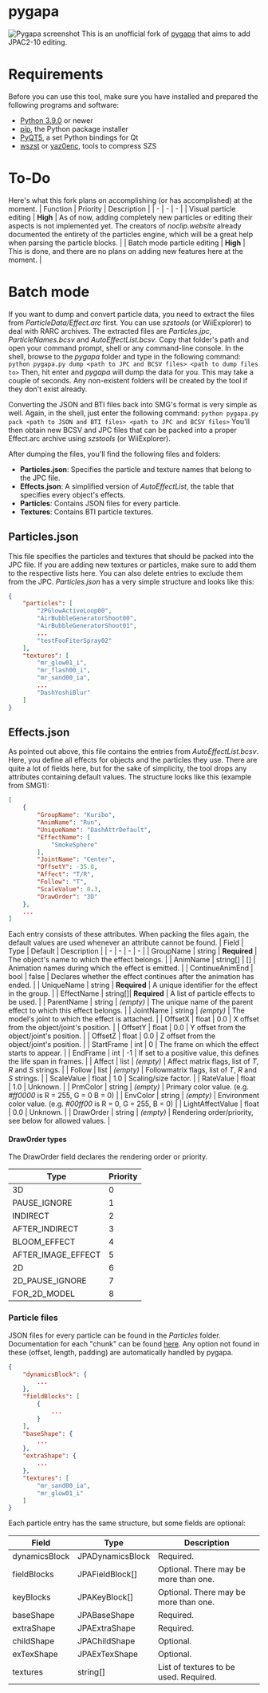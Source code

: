
# pygapa
![Pygapa screenshot](screenshot.png)
This is an unofficial fork of [pygapa](https://github.com/SunakazeKun/pygapa) that aims to add JPAC2-10 editing.

# Requirements
Before you can use this tool, make sure you have installed and prepared the following programs and software:
- [Python 3.9.0](https://www.python.org/) or newer
- [pip](https://pypi.org/project/pip/), the Python package installer
- [PyQT5](https://pypi.org/project/PyQt5/), a set Python bindings for Qt
- [wszst](https://szs.wiimm.de/wszst/) or [yaz0enc](http://www.amnoid.de/gc/yaz0enc.zip), tools to compress SZS

# To-Do
Here's what this fork plans on accomplishing (or has accomplished) at the moment.
| Function | Priority | Description |
| - | - | - |
| Visual particle editing | **High** | As of now, adding completely new particles or editing their aspects is not implemented yet. The creators of *noclip.website* already documented the entirety of the particles engine, which will be a great help when parsing the particle blocks. |
| Batch mode particle editing | **High** | This is done, and there are no plans on adding new features here at the moment. |


# Batch mode
If you want to dump and convert particle data, you need to extract the files from *ParticleData/Effect.arc* first. You can use *szstools* (or WiiExplorer) to deal with RARC archives. The extracted files are *Particles.jpc*, *ParticleNames.bcsv* and *AutoEffectList.bcsv*. Copy that folder's path and open your command prompt, shell or any command-line console. In the shell, browse to the *pygapa* folder and type in the following command:
``python pygapa.py dump <path to JPC and BCSV files> <path to dump files to>``
Then, hit enter and *pygapa* will dump the data for you. This may take a couple of seconds. Any non-existent folders will be created by the tool if they don't exist already.

Converting the JSON and BTI files back into SMG's format is very simple as well. Again, in the shell, just enter the following command:
``python pygapa.py pack <path to JSON and BTI files> <path to JPC and BCSV files>``
You'll then obtain new BCSV and JPC files that can be packed into a proper Effect.arc archive using *szstools* (or WiiExplorer).

After dumping the files, you'll find the following files and folders:
- **Particles.json**: Specifies the particle and texture names that belong to the JPC file.
- **Effects.json**: A simplified version of *AutoEffectList*, the table that specifies every object's effects.
- **Particles**: Contains JSON files for every particle.
- **Textures**: Contains BTI particle textures.

## Particles.json
This file specifies the particles and textures that should be packed into the JPC file. If you are adding new textures or particles, make sure to add them to the respective lists here. You can also delete entries to exclude them from the JPC. *Particles.json* has a very simple structure and looks like this:
```json
{
	"particles": [
		"2PGlowActiveLoop00",
		"AirBubbleGeneratorShoot00",
		"AirBubbleGeneratorShoot01",
		...
		"testFooFiterSpray02"
	],
	"textures": [
		"mr_glow01_i",
		"mr_flash00_i",
		"mr_sand00_ia",
		...
		"DashYoshiBlur"
	]
}
```

## Effects.json
As pointed out above, this file contains the entries from *AutoEffectList.bcsv*. Here, you define all effects for  objects and the particles they use. There are quite a lot of fields here, but for the sake of simplicity, the tool drops any attributes containing default values. The structure looks like this (example from SMG1):
```json
[
    {
        "GroupName": "Kuribo",
        "AnimName": "Run",
        "UniqueName": "DashAttrDefault",
        "EffectName": [
            "SmokeSphere"
        ],
        "JointName": "Center",
        "OffsetY": -35.0,
        "Affect": "T/R",
        "Follow": "T",
        "ScaleValue": 0.3,
        "DrawOrder": "3D"
    },
    ...
]
```
Each entry consists of these attributes. When packing the files again, the default values are used whenever an attribute cannot be found.
| Field | Type | Default | Description |
| - | - | - | - |
| GroupName | string | **Required** | The object's name to which the effect belongs. |
| AnimName | string[] | [] | Animation names during which the effect is emitted. |
| ContinueAnimEnd | bool | false | Declares whether the effect continues after the animation has ended. |
| UniqueName | string | **Required** | A unique identifier for the effect in the group. |
| EffectName | string[]| **Required** | A list of particle effects to be used. |
| ParentName | string | *(empty)* | The unique name of the parent effect to which this effect belongs. |
| JointName | string | *(empty)* | The model's joint to which the effect is attached. |
| OffsetX | float | 0.0 | X offset from the object/joint's position. |
| OffsetY | float | 0.0 | Y offset from the object/joint's position. |
| OffsetZ | float | 0.0 | Z offset from the object/joint's position. |
| StartFrame | int | 0 | The frame on which the effect starts to appear. |
| EndFrame | int | -1 | If set to a positive value, this defines the life span in frames. |
| Affect | list | *(empty)* | Affect matrix flags, list of *T*, *R* and *S* strings. |
| Follow | list | *(empty)* | Followmatrix flags, list of *T*, *R* and *S* strings. |
| ScaleValue | float | 1.0 | Scaling/size factor. |
| RateValue | float | 1.0 | Unknown. |
| PrmColor | string | *(empty)* | Primary color value. (e.g. *#ff0000* is R = 255, G = 0 B = 0) |
| EnvColor | string | *(empty)* | Environment color value. (e.g. *#00ff00* is R = 0, G = 255, B = 0) |
| LightAffectValue | float | 0.0 | Unknown. |
| DrawOrder | string | *(empty)* | Rendering order/priority, see below for allowed values. |

#### DrawOrder types
The DrawOrder field declares the rendering order or priority.

| Type | Priority |
| - | - |
| 3D | 0 |
| PAUSE_IGNORE | 1 |
| INDIRECT | 2 |
| AFTER_INDIRECT | 3 |
| BLOOM_EFFECT | 4 |
| AFTER_IMAGE_EFFECT | 5 |
| 2D | 6 |
| 2D_PAUSE_IGNORE | 7 |
| FOR_2D_MODEL | 8 |

### Particle files
JSON files for every particle can be found in the *Particles* folder. Documentation for each "chunk" can be found [here](https://www.lumasworkshop.com/wiki/JPA_(File_Format)). Any option not found in these (offset, length, padding) are automatically handled by pygapa.
```json
{
    "dynamicsBlock": {
        ...
    },
    "fieldBlocks": [
        {
            ...
        }
    ],
    "baseShape": {
        ...
    },
    "extraShape": {
        ...
    },
    "textures": [
        "mr_sand00_ia",
        "mr_glow01_i"
    ]
}
```
Each particle entry has the same structure, but some fields are optional:

| Field | Type | Description |
| - | - | - |
| dynamicsBlock | JPADynamicsBlock | Required. |
| fieldBlocks | JPAFieldBlock[] | Optional. There may be more than one. |
| keyBlocks | JPAKeyBlock[] | Optional. There may be more than one. |
| baseShape | JPABaseShape | Required. |
| extraShape | JPAExtraShape | Required. |
| childShape | JPAChildShape | Optional. |
| exTexShape | JPAExTexShape | Optional. |
| textures | string[] | List of textures to be used. Required. |
